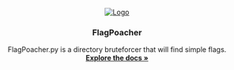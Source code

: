 <p align="center">
  <a href="https://github.com/VICXOR/FlagPoacher">
    <img src="https://i.imgur.com/TlwuJ3K.png" alt="Logo">
  </a>

  <h3 align="center">FlagPoacher</h3>

  <p align="center">
    FlagPoacher.py is a directory bruteforcer that will find simple flags.
    <br />
    <a href="https://github.com/VICXOR/FlagPoacher/blob/master/README.md"><strong>Explore the docs »</strong></a>
    <br />
    <br />
  </p>
</p>
